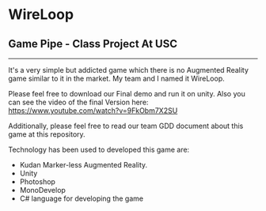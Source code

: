 # WireLoop
Game Pipe - Class Project At USC
---------------------------------
---------------------------------

It's a very simple but addicted game which there is no Augmented Reality game similar to it in the market. My team and I named it WireLoop.

Please feel free to download our Final demo and run it on unity. Also you can see the video of the final Version here: 
https://www.youtube.com/watch?v=9FkObm7X2SU

Additionally, please feel free to read our team GDD document about this game at this repository.

Technology has been used to developed this game are: 
- Kudan Marker-less Augmented Reality. 
- Unity 
- Photoshop
- MonoDevelop
- C# language for developing the game 
